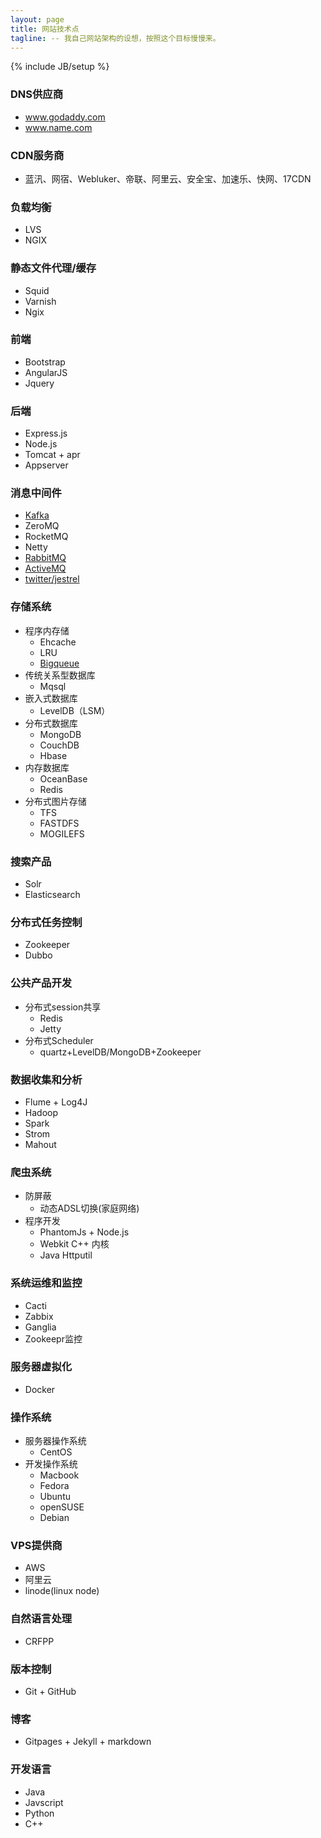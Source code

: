 ```yaml
---
layout: page
title: 网站技术点
tagline: -- 我自己网站架构的设想，按照这个目标慢慢来。
---
```

{% include JB/setup %}

### DNS供应商
- www.godaddy.com
- www.name.com

### CDN服务商
- 蓝汛、网宿、Webluker、帝联、阿里云、安全宝、加速乐、快网、17CDN

### 负载均衡
- LVS
- NGIX

### 静态文件代理/缓存
- Squid
- Varnish
- Ngix

### 前端
- Bootstrap
- AngularJS
- Jquery

### 后端
- Express.js
- Node.js
- Tomcat + apr
- Appserver

### 消息中间件
- [Kafka](http://kafka.apache.org/)
- ZeroMQ
- RocketMQ
- Netty
- [RabbitMQ](http://www.rabbitmq.com/)
- [ActiveMQ](http://activemq.apache.org/)
- [twitter/jestrel](https://github.com/twitter/kestrel)

### 存储系统
- 程序内存储
  + Ehcache
  + LRU
  + [Bigqueue](https://github.com/bulldog2011/bigqueue.git)
- 传统关系型数据库
  + Mqsql
- 嵌入式数据库
  + LevelDB（LSM）
- 分布式数据库
  + MongoDB
  + CouchDB
  + Hbase
- 内存数据库
  + OceanBase
  + Redis
- 分布式图片存储
  + TFS
  + FASTDFS
  + MOGILEFS

### 搜索产品
- Solr
- Elasticsearch

### 分布式任务控制
- Zookeeper
- Dubbo

### 公共产品开发
- 分布式session共享
  + Redis
  + Jetty
- 分布式Scheduler
  + quartz+LevelDB/MongoDB+Zookeeper

### 数据收集和分析
- Flume + Log4J
- Hadoop
- Spark
- Strom
- Mahout

### 爬虫系统
- 防屏蔽
  + 动态ADSL切换(家庭网络)
- 程序开发
  + PhantomJs + Node.js
  +  Webkit C++ 内核
  +  Java Httputil

### 系统运维和监控
- Cacti
- Zabbix
- Ganglia
- Zookeepr监控

### 服务器虚拟化
- Docker

### 操作系统
- 服务器操作系统
   + CentOS
- 开发操作系统
   + Macbook
   + Fedora
   + Ubuntu
   + openSUSE
   + Debian

### VPS提供商
- AWS
- 阿里云
- linode(linux node)

### 自然语言处理
- CRFPP

### 版本控制
- Git + GitHub

### 博客
- Gitpages + Jekyll + markdown

### 开发语言
- Java
- Javscript
- Python
- C++

